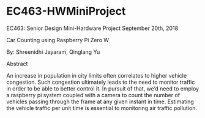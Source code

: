 # EC463-HWMiniProject
EC463: Senior Design Mini-Hardware Project September 20th, 2018

Car Counting using Raspberry Pi Zero W

By: Shreenidhi Jayaram, Qinglang Yu

Abstract

An increase in population in city limits often correlates to higher vehicle congestion. Such congestion ultimately leads to the need to monitor traffic in order to be able to better control it. In pursuit of that, we’d need to employ a raspberry pi system coupled with a camera to count the number of vehicles passing through the frame at any given instant in time. Estimating the vehicle traffic per unit time is essential to monitoring air traffic pollution.
